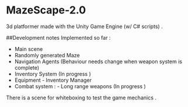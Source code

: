 # MazeScape-2.0


3d platformer made with the Unity Game Engine (w/ C# scripts) .

##Development notes
Implemented so far : 

  - Main scene 
  - Randomly generated Maze
  - Navigation Agents (Behaviour needs change when weapon system is complete)
  - Inventory System (In progress ) 
  - Equipment - Inventory Manager 
  - Combat system : - Long range weapons (In progress ) 
  
  There is a scene for whiteboxing to test the game mechanics .
